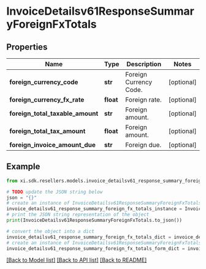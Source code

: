# InvoiceDetailsv61ResponseSummaryForeignFxTotals


## Properties

Name | Type | Description | Notes
------------ | ------------- | ------------- | -------------
**foreign_currency_code** | **str** | Foreign Currency Code. | [optional] 
**foreign_currency_fx_rate** | **float** | Foreign rate. | [optional] 
**foreign_total_taxable_amount** | **str** | Foreign amount. | [optional] 
**foreign_total_tax_amount** | **float** | Foreign amount. | [optional] 
**foreign_invoice_amount_due** | **str** | Foreign due. | [optional] 

## Example

```python
from xi.sdk.resellers.models.invoice_detailsv61_response_summary_foreign_fx_totals import InvoiceDetailsv61ResponseSummaryForeignFxTotals

# TODO update the JSON string below
json = "{}"
# create an instance of InvoiceDetailsv61ResponseSummaryForeignFxTotals from a JSON string
invoice_detailsv61_response_summary_foreign_fx_totals_instance = InvoiceDetailsv61ResponseSummaryForeignFxTotals.from_json(json)
# print the JSON string representation of the object
print(InvoiceDetailsv61ResponseSummaryForeignFxTotals.to_json())

# convert the object into a dict
invoice_detailsv61_response_summary_foreign_fx_totals_dict = invoice_detailsv61_response_summary_foreign_fx_totals_instance.to_dict()
# create an instance of InvoiceDetailsv61ResponseSummaryForeignFxTotals from a dict
invoice_detailsv61_response_summary_foreign_fx_totals_form_dict = invoice_detailsv61_response_summary_foreign_fx_totals.from_dict(invoice_detailsv61_response_summary_foreign_fx_totals_dict)
```
[[Back to Model list]](../README.md#documentation-for-models) [[Back to API list]](../README.md#documentation-for-api-endpoints) [[Back to README]](../README.md)


